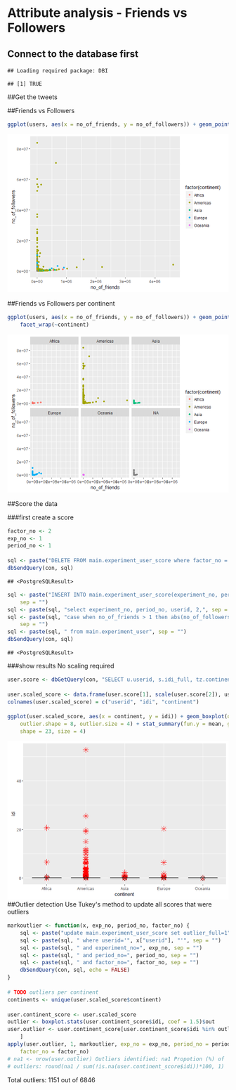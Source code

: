 # Attribute analysis - Friends vs Followers







## Connect to the database first



```
## Loading required package: DBI
```

```
## [1] TRUE
```

##Get the tweets


##Friends vs Followers

```r
ggplot(users, aes(x = no_of_friends, y = no_of_followers)) + geom_point(aes(color = factor(continent)))
```

![](FactorAnalysis-FriendsFollowers_files/figure-html/ff-1.png)<!-- -->

##Friends vs Followers per continent

```r
ggplot(users, aes(x = no_of_friends, y = no_of_followers)) + geom_point(aes(color = factor(continent))) + 
    facet_wrap(~continent)
```

![](FactorAnalysis-FriendsFollowers_files/figure-html/ff_continent-1.png)<!-- -->

##Score the data

###first create a score

```r
factor_no <- 2
exp_no <- 1
period_no <- 1

sql <- paste("DELETE FROM main.experiment_user_score where factor_no = 2", sep = "")
dbSendQuery(con, sql)
```

```
## <PostgreSQLResult>
```

```r
sql <- paste("INSERT INTO main.experiment_user_score(experiment_no, period_no, userid, factor_no, idi_full)", 
    sep = "")
sql <- paste(sql, "select experiment_no, period_no, userid, 2,", sep = "")
sql <- paste(sql, "case when no_of_friends > 1 then abs(no_of_followers / no_of_friends) else 0 end", 
    sep = "")
sql <- paste(sql, " from main.experiment_user", sep = "")
dbSendQuery(con, sql)
```

```
## <PostgreSQLResult>
```

###show results
No scaling required


```r
user.score <- dbGetQuery(con, "SELECT u.userid, s.idi_full, tz.continent from main.experiment_user_score s join main.experiment_user u on u.userid = s.userid left join main.timezone_r tz on tz.timezone = u.timezone where s.factor_no = 2 and s.experiment_no = u.experiment_no and s.period_no = u.period_no")

user.scaled_score <- data.frame(user.score[1], scale(user.score[2]), user.score[3])
colnames(user.scaled_score) = c("userid", "idi", "continent")

ggplot(user.scaled_score, aes(x = continent, y = idi)) + geom_boxplot(outlier.colour = "red", 
    outlier.shape = 8, outlier.size = 4) + stat_summary(fun.y = mean, geom = "point", 
    shape = 23, size = 4)
```

![](FactorAnalysis-FriendsFollowers_files/figure-html/score_n-1.png)<!-- -->
##Outlier detection
Use Tukey's method to update all scores that were outliers


```r
markoutlier <- function(x, exp_no, period_no, factor_no) {
    sql <- paste("update main.experiment_user_score set outlier_full=1", sep = "")
    sql <- paste(sql, " where userid='", x["userid"], "'", sep = "")
    sql <- paste(sql, " and experiment_no=", exp_no, sep = "")
    sql <- paste(sql, " and period_no=", period_no, sep = "")
    sql <- paste(sql, " and factor_no=", factor_no, sep = "")
    dbSendQuery(con, sql, echo = FALSE)
}

# TODO outliers per continent
continents <- unique(user.scaled_score$continent)

user.continent_score <- user.scaled_score
outlier <- boxplot.stats(user.continent_score$idi, coef = 1.5)$out
user.outlier <- user.continent_score[user.continent_score$idi %in% outlier, 
    ]
apply(user.outlier, 1, markoutlier, exp_no = exp_no, period_no = period_no, 
    factor_no = factor_no)
# na1 <- nrow(user.outlier) Outliers identified: na1 Propotion (%) of
# outliers: round(na1 / sum(!is.na(user.continent_score$idi))*100, 1)
```

Total outliers: 1151 out of 6846



